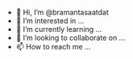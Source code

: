 - 👋 Hi, I’m @bramantasaatdat
- 👀 I’m interested in ...
- 🌱 I’m currently learning ...
- 💞️ I’m looking to collaborate on ...
- 📫 How to reach me ...

<!---
bramantasaatdat/bramantasaatdat is a ✨ special ✨ repository because its `README.md` (this file) appears on your GitHub profile.
You can click the Preview link to take a look at your changes.
--->

